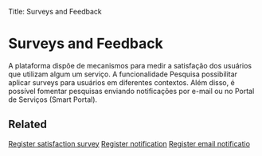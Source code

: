 Title: Surveys and Feedback

# Surveys and Feedback

A plataforma dispõe de mecanismos para medir a satisfação dos usuários que utilizam algum um serviço. A funcionalidade Pesquisa possibilitar aplicar surveys para usuários em diferentes contextos. Além disso, é possível fomentar pesquisas enviando notificações por e-mail ou no Portal de Serviços (Smart Portal).

## Related

[Register satisfaction survey][1] 
[Register notification][2] 
[Register email notificatio][3] 

[1]:/en-us/citsmart-esp-8/processes/portfolio-and-catalog/configuration/register-satisfaction-survey.html
[2]:/en-us/citsmart-esp-8/additional-features/communication-and-notification/notification/use/notification.html
[3]:/en-us/citsmart-esp-8/additional-features/communication-and-notification/email/register-email-notification.html
